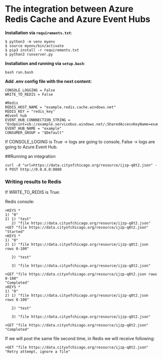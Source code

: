 # The integration between Azure Redis Cache and Azure Event Hubs


**Installation via `requirements.txt`**:

```shell
$ python3 -m venv myenv
$ source myenv/bin/activate
$ pip3 install -r requirements.txt
$ python3 runserver.py
```

**Installation and running via `setup.bash`**:
```shell
bash run.bash
```


**Add .env сonfig file with the next content:**
```
CONSOLE_LOGGING = False
WRITE_TO_REDIS = False

#Redis
REDIS_HOST_NAME = "example.redis.cache.windows.net"
REDIS_KEY = "redis_key"
#Event hub
EVENT_HUB_CONNNECTION_STRING = "Endpoint=sb://example.servicebus.windows.net/;SharedAccessKeyName=example;SharedAccessKey=shared_key"
EVENT_HUB_NAME = "example"
CONSUMER_GROUP = "$Default"
```

If CONSOLE_LOGING is True -> logs are going to console, False -> logs are going to Azure Event Hub.


##Running an integration

```shell
curl -d "url=https://data.cityofchicago.org/resource/ijzp-q8t2.json" -X POST http://0.0.0.0:8080
```

### Writing results to Redis
If WRITE_TO_REDIS is True:

Redis console:
```
>KEYS *
1) "0"
2) 1) "test"
   2) "file https://data.cityofchicago.org/resource/ijzp-q8t2.json"
>GET "file https://data.cityofchicago.org/resource/ijzp-q8t2.json"
"Started"
>KEYS *
1) "0"
2) 1) "file https://data.cityofchicago.org/resource/ijzp-q8t2.json rows 0-100"

   2) "test"

   3) "file https://data.cityofchicago.org/resource/ijzp-q8t2.json"

>GET "file https://data.cityofchicago.org/resource/ijzp-q8t2.json rows 0-100"
"Completed"
>KEYS *
1) "0"
2) 1) "file https://data.cityofchicago.org/resource/ijzp-q8t2.json rows 0-100"

   2) "test"

   3) "file https://data.cityofchicago.org/resource/ijzp-q8t2.json"

>GET "file https://data.cityofchicago.org/resource/ijzp-q8t2.json"
"Completed"

```

If we will post the same file second time, in Redis we will receive following:
```
>GET "file https://data.cityofchicago.org/resource/ijzp-q8t2.json"
"Retry attempt, ignore a file"
```